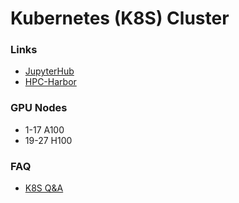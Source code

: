 # Kubernetes (K8S) Cluster

### Links
- [JupyterHub](http://hpcexhaproxy.mdanderson.edu/jupyter/hub/login?)
- [HPC-Harbor](https://hpcharbor.mdanderson.edu/account/sign-in)
  
### GPU Nodes
- 1-17 A100
- 19-27 H100

### FAQ
- [K8S Q&A](https://github.mdanderson.org/EDI-Research-Kubernetes/Kubernetes_QA)
